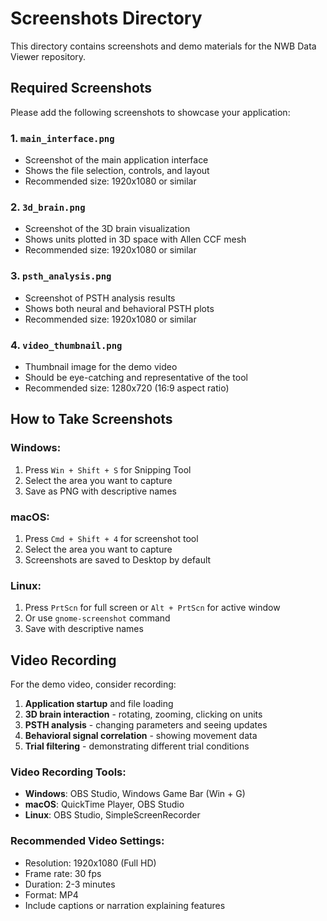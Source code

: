 # Screenshots Directory

This directory contains screenshots and demo materials for the NWB Data Viewer repository.

## Required Screenshots

Please add the following screenshots to showcase your application:

### 1. `main_interface.png`
- Screenshot of the main application interface
- Shows the file selection, controls, and layout
- Recommended size: 1920x1080 or similar

### 2. `3d_brain.png`
- Screenshot of the 3D brain visualization
- Shows units plotted in 3D space with Allen CCF mesh
- Recommended size: 1920x1080 or similar

### 3. `psth_analysis.png`
- Screenshot of PSTH analysis results
- Shows both neural and behavioral PSTH plots
- Recommended size: 1920x1080 or similar

### 4. `video_thumbnail.png`
- Thumbnail image for the demo video
- Should be eye-catching and representative of the tool
- Recommended size: 1280x720 (16:9 aspect ratio)

## How to Take Screenshots

### Windows:
1. Press `Win + Shift + S` for Snipping Tool
2. Select the area you want to capture
3. Save as PNG with descriptive names

### macOS:
1. Press `Cmd + Shift + 4` for screenshot tool
2. Select the area you want to capture
3. Screenshots are saved to Desktop by default

### Linux:
1. Press `PrtScn` for full screen or `Alt + PrtScn` for active window
2. Or use `gnome-screenshot` command
3. Save with descriptive names

## Video Recording

For the demo video, consider recording:
1. **Application startup** and file loading
2. **3D brain interaction** - rotating, zooming, clicking on units
3. **PSTH analysis** - changing parameters and seeing updates
4. **Behavioral signal correlation** - showing movement data
5. **Trial filtering** - demonstrating different trial conditions

### Video Recording Tools:
- **Windows**: OBS Studio, Windows Game Bar (Win + G)
- **macOS**: QuickTime Player, OBS Studio
- **Linux**: OBS Studio, SimpleScreenRecorder

### Recommended Video Settings:
- Resolution: 1920x1080 (Full HD)
- Frame rate: 30 fps
- Duration: 2-3 minutes
- Format: MP4
- Include captions or narration explaining features 